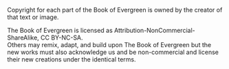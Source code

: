 Copyright for each part of the Book of Evergreen is owned by the creator of that text or image.  

The Book of Evergreen is licensed as Attribution-NonCommercial-ShareAlike, CC BY-NC-SA.  
Others may remix, adapt, and build upon The Book of Evergreen but the new works must also acknowledge us and be non-commercial and license their new creations under the identical terms.
 
